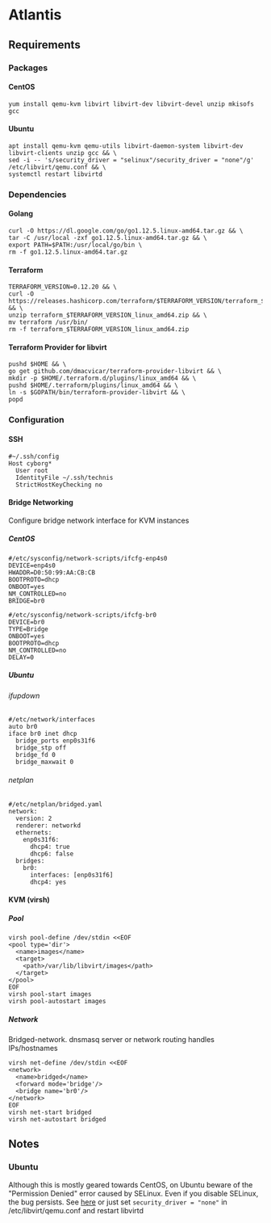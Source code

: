 # Atlantis

## Requirements
### Packages
#### CentOS
```
yum install qemu-kvm libvirt libvirt-dev libvirt-devel unzip mkisofs gcc
```
#### Ubuntu
```
apt install qemu-kvm qemu-utils libvirt-daemon-system libvirt-dev libvirt-clients unzip gcc && \
sed -i -- 's/security_driver = "selinux"/security_driver = "none"/g' /etc/libvirt/qemu.conf && \
systemctl restart libvirtd
```
### Dependencies
#### Golang
```
curl -O https://dl.google.com/go/go1.12.5.linux-amd64.tar.gz && \
tar -C /usr/local -zxf go1.12.5.linux-amd64.tar.gz && \
export PATH=$PATH:/usr/local/go/bin \
rm -f go1.12.5.linux-amd64.tar.gz
```
#### Terraform
```
TERRAFORM_VERSION=0.12.20 && \
curl -O https://releases.hashicorp.com/terraform/$TERRAFORM_VERSION/terraform_$TERRAFORM_VERSION_linux_amd64.zip && \
unzip terraform_$TERRAFORM_VERSION_linux_amd64.zip && \
mv terraform /usr/bin/
rm -f terraform_$TERRAFORM_VERSION_linux_amd64.zip
```
#### Terraform Provider for libvirt
```
pushd $HOME && \
go get github.com/dmacvicar/terraform-provider-libvirt && \
mkdir -p $HOME/.terraform.d/plugins/linux_amd64 && \
pushd $HOME/.terraform/plugins/linux_amd64 && \
ln -s $GOPATH/bin/terraform-provider-libvirt && \
popd
```
### Configuration
#### SSH
```
#~/.ssh/config
Host cyborg*
  User root
  IdentityFile ~/.ssh/technis
  StrictHostKeyChecking no
```
#### Bridge Networking
Configure bridge network interface for KVM instances
##### CentOS
```
#/etc/sysconfig/network-scripts/ifcfg-enp4s0
DEVICE=enp4s0
HWADDR=D0:50:99:AA:CB:CB
BOOTPROTO=dhcp
ONBOOT=yes
NM_CONTROLLED=no
BRIDGE=br0

#/etc/sysconfig/network-scripts/ifcfg-br0
DEVICE=br0
TYPE=Bridge
ONBOOT=yes
BOOTPROTO=dhcp
NM_CONTROLLED=no
DELAY=0
```
##### Ubuntu
###### ifupdown
```
#/etc/network/interfaces
auto br0
iface br0 inet dhcp
  bridge_ports enp0s31f6
  bridge_stp off
  bridge_fd 0
  bridge_maxwait 0
```
###### netplan
```
#/etc/netplan/bridged.yaml
network:
  version: 2
  renderer: networkd
  ethernets:
    enp0s31f6:
      dhcp4: true
      dhcp6: false
  bridges:
    br0:
      interfaces: [enp0s31f6]
      dhcp4: yes
```
#### KVM (virsh)
##### Pool
```
virsh pool-define /dev/stdin <<EOF
<pool type='dir'>
  <name>images</name>
  <target>
    <path>/var/lib/libvirt/images</path>
  </target>
</pool>
EOF
virsh pool-start images
virsh pool-autostart images
```
##### Network
Bridged-network. dnsmasq server or network routing handles IPs/hostnames
```
virsh net-define /dev/stdin <<EOF
<network>
  <name>bridged</name>
  <forward mode='bridge'/>
  <bridge name='br0'/>
</network>
EOF
virsh net-start bridged
virsh net-autostart bridged
```
## Notes
### Ubuntu
Although this is mostly geared towards CentOS, on Ubuntu beware of the "Permission Denied" error caused by SELinux. Even if you disable SELinux, the bug persists. See [here](https://github.com/dmacvicar/terraform-provider-libvirt/commit/22f096d9) or just set `security_driver = "none"` in /etc/libvirt/qemu.conf and restart libvirtd
